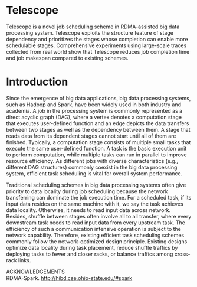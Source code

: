 # Telescope

Telescope is a  novel  job scheduling scheme in RDMA-assisted big data processing system. Telescope exploits the structure feature of stage dependency and prioritizes the stages whose completion can enable more schedulable stages. Comprehensive experiments using large-scale traces collected from real world show that Telescope reduces job completion time and job makespan compared to existing schemes.

# Introduction

Since the emergence of big data applications, big data processing systems, such as Hadoop and Spark, have been widely used in both industry and academia. A job in the processing system is commonly represented as a direct acyclic graph (DAG), where a vertex denotes a computation stage
that executes user-defined function and an edge depicts the data transfers between two stages as well as the dependency between them. A stage that reads data from its dependent stages cannot start until all of them are finished. Typically, a computation stage consists of multiple small tasks that execute the same user-defined function. A task is the basic execution unit to perform computation, while multiple tasks can run in parallel to improve resource efficiency. As different jobs with diverse characteristics (e.g., different DAG structures) commonly coexist in the big data processing system, efficient task scheduling is vital for overall system performance.

Traditional scheduling schemes in big data processing systems often give priority to data locality during job scheduling because the network transferring can dominate the job execution time. For a scheduled task, if its input data resides on the same machine with it, we say the task achieves data locality. Otherwise, it needs to read input data across network. Besides, shuffle between stages often involve all to all transfer, where every downstream task needs to read input data from every upstream task. The efficiency of such a communication intensive operation is subject to the network capability. Therefore, existing efficient task scheduling schemes commonly follow the network-optimized design principle. Existing designs optimize data locality during task placement, reduce shuffle traffics by deploying tasks to fewer and closer racks, or balance traffics among cross-rack links.



ACKNOWLEDGEMENTS   
RDMA-Spark. <http://hibd.cse.ohio-state.edu/#spark>

